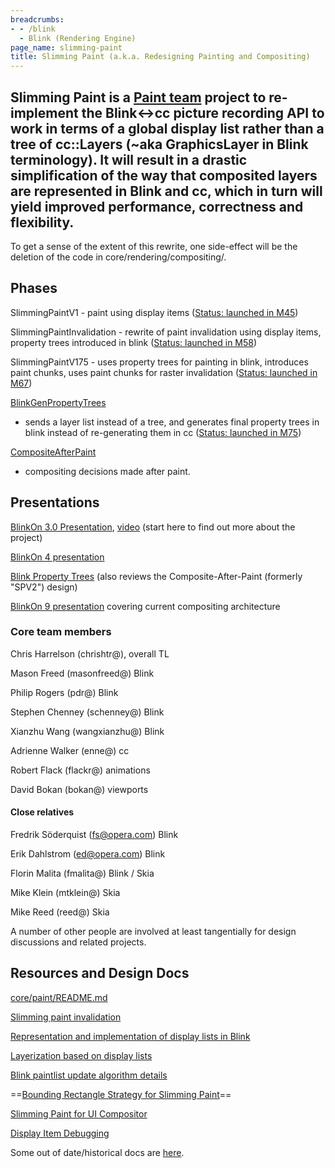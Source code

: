 ```yaml
---
breadcrumbs:
- - /blink
  - Blink (Rendering Engine)
page_name: slimming-paint
title: Slimming Paint (a.k.a. Redesigning Painting and Compositing)
---
```


## Slimming Paint is a [Paint team](/teams/paint-team) project to re-implement the Blink&lt;-&gt;cc picture recording API to work in terms of a global display list rather than a tree of cc::Layers (~aka GraphicsLayer in Blink terminology). It will result in a drastic simplification of the way that composited layers are represented in Blink and cc, which in turn will yield improved performance, correctness and flexibility.

To get a sense of the extent of this rewrite, one side-effect will be the
deletion of the code in core/rendering/compositing/.

## Phases

SlimmingPaintV1 - paint using display items ([Status: launched in
M45](https://groups.google.com/a/chromium.org/forum/#!searchin/blink-dev/slimming$20paint/blink-dev/qq4NEaqSrKM/OKiNzm3PkSkJ))

SlimmingPaintInvalidation - rewrite of paint invalidation using display items,
property trees introduced in blink ([Status: launched in
M58](https://groups.google.com/a/chromium.org/forum/#!searchin/blink-dev/slimming$20paint/blink-dev/YXcuTl6PbDk/7jAte1CDBAAJ))

SlimmingPaintV175 - uses property trees for painting in blink, introduces paint
chunks, uses paint chunks for raster invalidation ([Status: launched in
M67](https://bugs.chromium.org/p/chromium/issues/detail?id=771643))

[BlinkGenPropertyTrees](https://docs.google.com/document/d/17GKr2uIH2O5GthdTyvJpv1qZjoHYoLgrzvCkbCHoID4/view#)
- sends a layer list instead of a tree, and generates final property trees in
blink instead of re-generating them in cc ([Status: launched in
M75](https://crbug.com/836884))

[CompositeAfterPaint](https://docs.google.com/document/d/114ie7KJY3e850ZmGh4YfNq8Vq10jGrunZJpaG6trWsQ/edit)
- compositing decisions made after paint.

## Presentations

[BlinkOn 3.0
Presentation](https://docs.google.com/presentation/d/1zpGlx75eTNILTGf3s_F6cQP03OGaN2-HACsZwEobMqY/edit?usp=sharing),
[video](https://www.youtube.com/watch?v=5Xv2A7aqJ9Y) (start here to find out
more about the project)

[BlinkOn 4
presentation](https://docs.google.com/presentation/d/17k62tf1zc5opvIfhCXMiL4UdI9UGvtCJbUEKMPlWZDY/edit)

[Blink Property
Trees](https://docs.google.com/presentation/d/1ak7YVrJITGXxqQ7tyRbwOuXB1dsLJlfpgC4wP7lykeo)
(also reviews the Composite-After-Paint (formerly "SPV2") design)

[BlinkOn 9
presentation](https://docs.google.com/presentation/d/1Iko1oIYb-VHwOOFU3rBPUcOO_9lAd3NutYluATgzV_0/view#slide=id.g36f1b50c08_0_1902)
covering current compositing architecture

### Core team members

Chris Harrelson (chrishtr@), overall TL

Mason Freed (masonfreed@) Blink

Philip Rogers (pdr@) Blink

Stephen Chenney (schenney@) Blink

Xianzhu Wang (wangxianzhu@) Blink

Adrienne Walker (enne@) cc

Robert Flack (flackr@) animations

David Bokan (bokan@) viewports

#### Close relatives

Fredrik Söderquist (fs@opera.com) Blink

Erik Dahlstrom (ed@opera.com) Blink

Florin Malita (fmalita@) Blink / Skia

Mike Klein (mtklein@) Skia

Mike Reed (reed@) Skia

A number of other people are involved at least tangentially for design
discussions and related projects.

## Resources and Design Docs

[core/paint/README.md](https://chromium.googlesource.com/chromium/src/+/master/third_party/blink/renderer/core/paint/README.md)

[Slimming paint
invalidation](https://docs.google.com/document/d/1M669yu7nsF9Wrkm7nQFi3Pp2r-QmCMqm4K7fPPo-doA)

[Representation and implementation of display lists in
Blink](https://docs.google.com/document/d/1fWvFIY41BJHtB4qBHw3_IZYqScurID4KmE2_a6Be0J4/edit?usp=sharing)

[Layerization based on display
lists](https://docs.google.com/a/google.com/document/d/1L6vb9JEPFoyt6eNjVla2AbzSUTGyQT93tQKgE3f1EMc/edit)

[Blink paintlist update algorithm
details](https://docs.google.com/document/d/1bvEdFo9avr11S-2k1-gT1opdYWnPWga68CK3MdoYV7k/edit?usp=sharing)

==[Bounding Rectangle Strategy for Slimming
Paint](https://docs.google.com/a/chromium.org/document/d/12G3rfM3EkLYDCRcO1EpEObfeoU24Sqof9S0sPHgELU4/edit?usp=sharing)==

[Slimming Paint for UI
Compositor](https://docs.google.com/a/chromium.org/document/d/1Oxa3E-ymCqY2-7AlMrL1GEqAtyFE__0PRzhg9EEZt7Y/edit)

[Display Item
Debugging](https://docs.google.com/a/chromium.org/document/d/1XDz2paww41UjviZam1iTThS9XKx0KRcmzI83QuNLeR8/edit#)

Some out of date/historical docs are
[here](/blink/slimming-paint/historical-documents).